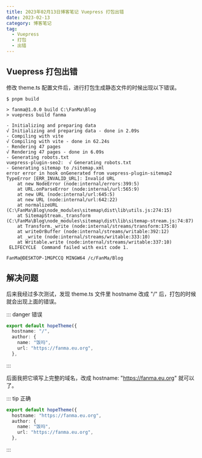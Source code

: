 ```yaml
---
title: 2023年02月13日博客笔记 Vuepress 打包出错
date: 2023-02-13
category: 博客笔记
tag:
  - Vuepress
  - 打包
  - 出错
---
```


## Vuepress 打包出错

修改 theme.ts 配置文件后，进行打包生成静态文件的时候出现以下错误。

```git
$ pnpm build

> fanma@1.0.0 build C:\FanMa\Blog
> vuepress build fanma

- Initializing and preparing data
√ Initializing and preparing data - done in 2.09s
- Compiling with vite
√ Compiling with vite - done in 62.24s
- Rendering 47 pages
√ Rendering 47 pages - done in 6.09s
- Generating robots.txt
vuepress-plugin-seo2:  √ Generating robots.txt
- Generating sitemap to /sitemap.xml
error error in hook onGenerated from vuepress-plugin-sitemap2
TypeError [ERR_INVALID_URL]: Invalid URL
    at new NodeError (node:internal/errors:399:5)
    at URL.onParseError (node:internal/url:565:9)
    at new URL (node:internal/url:645:5)
    at new URL (node:internal/url:642:22)
    at normalizeURL (C:\FanMa\Blog\node_modules\sitemap\dist\lib\utils.js:274:15)
    at SitemapStream._transform (C:\FanMa\Blog\node_modules\sitemap\dist\lib\sitemap-stream.js:74:87)
    at Transform._write (node:internal/streams/transform:175:8)
    at writeOrBuffer (node:internal/streams/writable:392:12)
    at _write (node:internal/streams/writable:333:10)
    at Writable.write (node:internal/streams/writable:337:10)
 ELIFECYCLE  Command failed with exit code 1.

FanMa@DESKTOP-1MGPCCQ MINGW64 /c/FanMa/Blog
```

## 解决问题

后来我经过多次测试，发现 theme.ts 文件里 hostname 改成 "/" 后，打包的时候就会出现上面的错误。 

::: danger 错误
```ts
export default hopeTheme({
  hostname: "/",
  author: {
    name: "饭吗",
    url: "https://fanma.eu.org",
  },
```
:::

后面我把它填写上完整的域名，改成 hostname: "https://fanma.eu.org" 就可以了。

::: tip 正确
```ts
export default hopeTheme({
  hostname: "https://fanma.eu.org",
  author: {
    name: "饭吗",
    url: "https://fanma.eu.org",
  },
```
:::